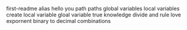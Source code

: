 first-readme
alias
hello you
path
paths
global variables
local variables
create local variable
gloal variable
true knowledge
divide and rule
love expornent
binary to decimal
combinations

